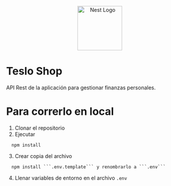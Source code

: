 <p align="center">
  <a href="http://nestjs.com/" target="blank"><img src="https://nestjs.com/img/logo-small.svg" width="120" alt="Nest Logo" /></a>
</p>

# Teslo Shop
API Rest de la aplicación para gestionar finanzas personales.

# Para correrlo en local

1. Clonar el repositorio
2. Ejecutar
```
  npm install
```
3. Crear copia del archivo
```
  npm install ```.env.template``` y renombrarlo a ```.env```
```
4. Llenar variables de entorno en el archivo ```.env```